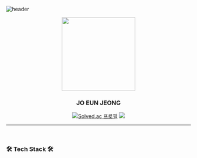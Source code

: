 ![header](https://capsule-render.vercel.app/api?type=soft&color=F5DDD9&text=(●'◡'●)&fontColor=AF5C56)

<div align="center">
  <img src="https://item.kakaocdn.net/do/615839baa71af40a3b8a4940a3f19877f43ad912ad8dd55b04db6a64cddaf76d" width="200" height="200" />
  <br/>
  
  ### JO EUN JEONG
  
 [![Solved.ac 프로필](http://mazassumnida.wtf/api/mini/generate_badge?boj=ejjeongs)](https://solved.ac/ejjeongs)
 <a href="https://tame-antelope-1cb.notion.site/00c470431ef64933a52b3011c610a65f"><img src="https://img.shields.io/badge/Notion-ffffff?style=flat-square&logo=notion&logoColor=black"/></a>
  
  ---
  
</div>

<br>

### 🛠 Tech Stack 🛠

